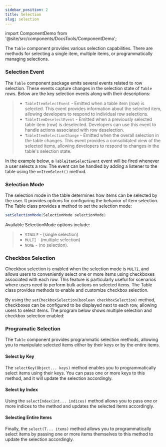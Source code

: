 ```yaml
---
sidebar_position: 2
title: Selection
slug: selection
---
```


import ComponentDemo from '@site/src/components/DocsTools/ComponentDemo';

The `Table` component provides various selection capabilities. There are methods for selecting a single item, multiple items, or programmatically managing selections.

### Selection Event

The `Table` component package emits several events related to row selection. These events capture  changes in the selection state of `Table` rows. Below are the key selection events along with their descriptions:

>- `TableItemSelectEvent` -  Emitted when a table item (row) is selected. This event provides information about the selected item, allowing developers to respond to individual row selections.
>- `TableItemDeselectEvent` - Emitted when a previously selected table item (row) is deselected. Developers can use this event to handle actions associated with row deselection.
>- `TableItemSelectionChange` - Emitted when the overall selection in the table changes. This event provides a consolidated view of the selected items, allowing developers to respond to changes in the table's selection state.

In the example below, a `TableItemSelectEvent` event will be fired whenever a user selects a row. The event can be handled by adding a listener to the table using the `onItemSelect()` method.

<ComponentDemo 
path='https://eu.bbx.kitchen/webapp/controlsamples?class=addondemos.tabledemos.TableSingleSelection' 
javaE='https://raw.githubusercontent.com/DwcJava/ControlSamples/main/src/main/java/addondemos/tabledemos/TableSingleSelection.java'
height='600px'
/>

### Selection Mode

The selection mode in the table determines how items can be selected by the user. It provides options for configuring the behavior of item selection. The Table class provides a method to set the selection mode:

```java
setSelectionMode(SelectionMode selectionMode)
```

Available SelectionMode options include:

>- `SINGLE` - (single selection) 
>- `MULTI` - (multiple selection)
>- `NONE` - (no selection).

### Checkbox Selection

Checkbox selection is enabled when the selection mode is `MULTI`, and allows users to conveniently select one or more items using checkboxes associated with each row. This feature is particularly useful for scenarios where users need to perform bulk actions on selected items. The Table class provides methods to enable and customize checkbox selection.

By using the `setCheckboxSelection(boolean checkboxSelection)` method, checkboxes can be configured to be displayed next to each row, allowing users to select items. The program below shows multiple selection and checkbox selection enabled:

<ComponentDemo 
path='https://eu.bbx.kitchen/webapp/controlsamples?class=addondemos.tabledemos.TableMultiSelection' 
javaE='https://raw.githubusercontent.com/DwcJava/ControlSamples/main/src/main/java/addondemos/tabledemos/TableMultiSelection.java'
height='600px'
/>

### Programatic Selection

The `Table` component provides programmatic selection methods, allowing you to manipulate selected items either by their keys or by the entire items. 

#### Select by Key

The `selectKey(Object... keys)` method enables you to programmatically select items using their keys. You can pass one or more keys to this method, and it will update the selection accordingly.

#### Select by Index

Using the `selectIndex(int... indices)` method allows you to pass one or more indices to the method and updates the selected items accordingly.

#### Selecting Entire Items

Finally, the `select(T... items)` method allows you to programmatically select items by passing one or more items themselves to this method to update the selection accordingly.